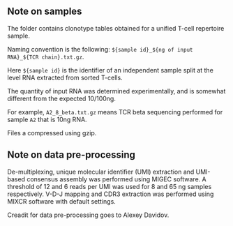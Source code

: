 ## Note on samples

The folder contains clonotype tables obtained for a unified T-cell repertoire sample.

Naming convention is the following: ``${sample id}_${ng of input RNA}_${TCR chain}.txt.gz``.

Here ``${sample id}`` is the identifier of an independent sample split at the level RNA extracted from sorted T-cells.

The quantity of input RNA was determined experimentally, and is somewhat different from the expected 10/100ng.

For example, ``A2_8_beta.txt.gz`` means TCR beta sequencing performed for sample ``A2`` that is 10ng RNA.

Files a compressed using gzip.

## Note on data pre-processing

De-multiplexing, unique molecular identifier (UMI) extraction and UMI-based consensus assembly was performed using MIGEC software. A threshold of 12 and 6 reads per UMI was used for 8 and 65 ng samples respectively. V-D-J mapping and CDR3 extraction was performed using MIXCR software with default settings.

Creadit for data pre-processing goes to Alexey Davidov.
